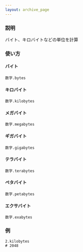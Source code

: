 ```yaml
---
layout: archive_page
---
```

### 説明
バイト、キロバイトなどの単位を計算

### 使い方
#### バイト
    数字.bytes

#### キロバイト
    数字.kilobytes

#### メガバイト
    数字.megabytes

#### ギガバイト
    数字.gigabytes

#### テラバイト
    数字.terabytes

#### ペタバイト
    数字.petabytes

#### エクサバイト
    数字.exabytes

### 例
    2.kilobytes
    # 2048